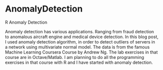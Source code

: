 # AnomalyDetection
R Anomaly Detection

Anomaly detection has various applications.
Ranging from fraud detection to anomalous aircraft engine and medical device detection.
In this blog post, I used anomaly detection algorithm, in order to detect
outliers of servers in a network using multivariate normal model.
The data is from the famous Machine Learning Coursera Course by Andrew Ng.
The lab exercises in that course are in Octave/Matlab.
I am planning to do all the programming exercises in that course with R and I have started with anomaly detection.
